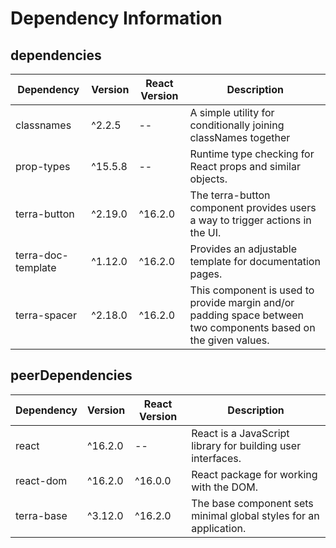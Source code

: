 # Dependency Information

## dependencies
| Dependency | Version | React Version | Description |
|-|-|-|-|
| classnames | ^2.2.5 | -- | A simple utility for conditionally joining classNames together |
| prop-types | ^15.5.8 | -- | Runtime type checking for React props and similar objects. |
| terra-button | ^2.19.0 | ^16.2.0 | The terra-button component provides users a way to trigger actions in the UI. |
| terra-doc-template | ^1.12.0 | ^16.2.0 | Provides an adjustable template for documentation pages. |
| terra-spacer | ^2.18.0 | ^16.2.0 | This component is used to provide margin and/or padding space between two components based on the given values. |

## peerDependencies
| Dependency | Version | React Version | Description |
|-|-|-|-|
| react | ^16.2.0 | -- | React is a JavaScript library for building user interfaces. |
| react-dom | ^16.2.0 | ^16.0.0 | React package for working with the DOM. |
| terra-base | ^3.12.0 | ^16.2.0 | The base component sets minimal global styles for an application. |
